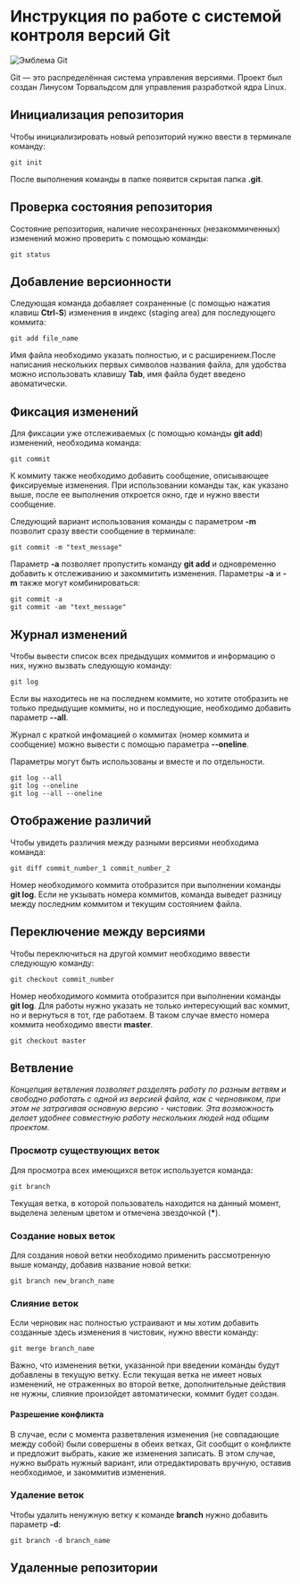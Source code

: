 # **Инструкция по работе с системой контроля версий Git**

![Эмблема Git](git.jpeg)

Git — это распределённая система управления версиями. Проект был создан Линусом Торвальдсом для управления разработкой ядра Linux.

## Инициализация репозитория

Чтобы инициализировать новый репозиторий нужно ввести в терминале команду:

    git init
    
После выполнения команды в папке появится скрытая папка **.git**.

## Проверка состояния репозитория

Состояние репозитория, наличие несохраненных (незакоммиченных) изменений можно проверить с помощью команды:

    git status

## Добавление версионности

Следующая команда добавляет сохраненные (с помощью нажатия клавиш **Ctrl-S**) изменения в индекс (staging area) для последующего коммита:  

    git add file_name

Имя файла необходимо указать полностью, и с расширением.После написания нескольких первых символов названия файла, для удобства можно использовать клавишу **Tab**, имя файла будет введено авоматически.

## Фиксация изменений

Для фиксации уже отслеживаемых (с помощью команды **git add**) изменений, необходима команда:

    git commit

К коммиту также необходимо добавить сообщение, описывающее фиксируемые изменения. При использовании команды так, как указано выше, после ее выполнения откроется окно, где и нужно ввести сообщение.

Следующий вариант использования команды с параметром **-m** позволит сразу ввести сообщение в терминале:

    git commit -m "text_message"

Параметр **-a** позволяет пропустить команду **git add** и одновременно добавить к отслеживанию и закоммитить изменения. Параметры **-a** и **-m** также могут комбинироваться:

    git commit -a
    git commit -am "text_message"


## Журнал изменений

Чтобы вывести список всех предыдущих коммитов и информацию о них, нужно вызвать следующую команду:

    git log

Если вы находитесь не на последнем коммите, но хотите отобразить не только предыдущие коммиты, но и последующие, необходимо добавить параметр **--all**.

Журнал с краткой инфомацией о коммитах (номер коммита и сообщение) можно вывести с помощью параметра **--oneline**.

Параметры могут быть использованы и вместе и по отдельности.

    git log --all
    git log --oneline
    git log --all --oneline

## Отображение различий

Чтобы увидеть различия между разными версиями необходима команда:

    git diff commit_number_1 commit_number_2

Номер необходимого коммита отобразится при выполнении команды **git log**. Если не укзывать номера коммитов, команда выведет разницу между последним коммитом и текущим состоянием файла.

## Переключение между версиями

Чтобы переключиться на другой коммит необходимо вввести следующую команду:

    git checkout commit_number

Номер необходимого коммита отобразится при выполнении команды **git log**. 
Для работы нужно указать не только интересующий вас коммит, но и вернуться в тот, где работаем. В таком случае вместо номера коммита необходимо ввести **master**.

    git checkout master

## Ветвление

*Концепция ветвления позволяет разделять работу по разным ветвям и свободно работать с одной из версией файла, как с черновиком, при этом не затрагивая основную версию - чистовик. Эта возможность делает удобнее совместную работу нескольких людей над общим проектом.*

### Просмотр существующих веток

Для просмотра всех имеющихся веток используется команда:

    git branch

Текущая ветка, в которой пользователь находится на данный момент, выделена зеленым цветом и отмечена звездочкой (__*__).

### Создание новых веток

Для создания новой ветки необходимо применить рассмотренную выше команду, добавив название новой ветки:

    git branch new_branch_name


### Слияние веток

Если черновик нас полностью устраивают и мы хотим добавить созданные здесь изменения в чистовик, нужно ввести команду:

    git merge branch_name

Важно, что изменения ветки, указанной при введении команды будут добавлены в текущую ветку. Если текущая ветка не имеет новых изменений, не отраженных во второй ветке, дополнительные действия не нужны, слияние произойдет автоматически, коммит будет создан.

#### Разрешение конфликта

В случае, если с момента разветвления изменения (не совпадающие между собой) были совершены в обеих ветках, Git сообщит о конфликте и предложит выбрать, какие же изменения записать. 
В этом случае, нужно выбрать нужный вариант, или отредактировать вручную, оставив необходимое, и закоммитив изменения.

### Удаление веток

Чтобы удалить ненужную ветку к команде **branch** нужно добавить параметр **-d**:

    git branch -d branch_name

## Удаленные репозитории
